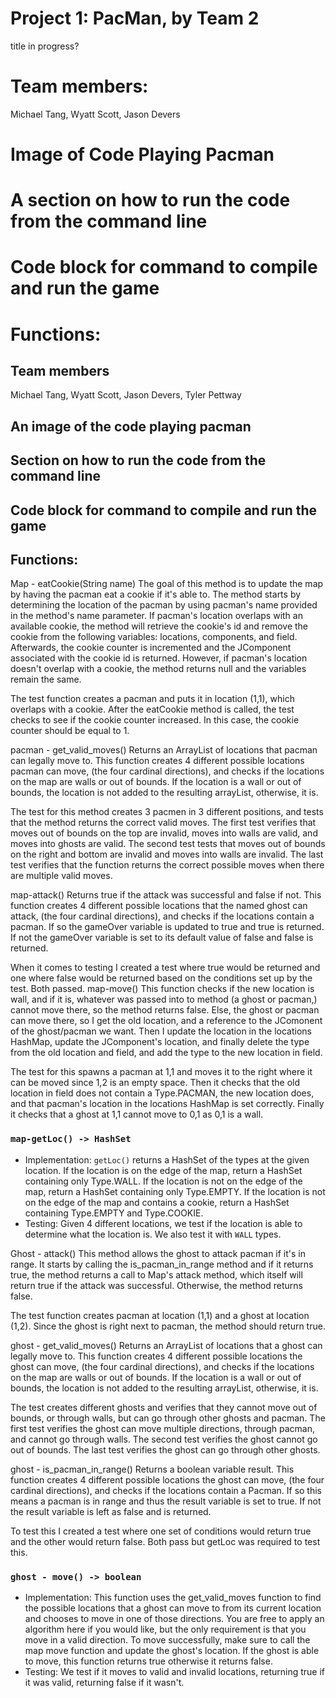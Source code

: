 # Project 1: PacMan, by Team 2


title in progress?

# Team members:
Michael Tang, Wyatt Scott, Jason Devers

# Image of Code Playing Pacman

# A section on how to run the code from the command line
# Code block for command to compile and run the game

# Functions:

## Team members
Michael Tang, Wyatt Scott, Jason Devers, Tyler Pettway

## An image of the code playing pacman
## Section on how to run the code from the command line
## Code block for command to compile and run the game
## Functions:

Map - eatCookie(String name)
The goal of this method is to update the map by having the pacman eat a cookie if it's able to. The method starts by determining the location of the pacman by using pacman's name provided in the method's name parameter. If pacman's location overlaps with an available cookie, the method will retrieve the cookie's id and remove the cookie from the following variables: locations, components, and field. Afterwards,  the cookie counter is incremented and the JComponent associated with the cookie id is returned. However, if pacman's location doesn't overlap with a cookie, the method returns null and the variables remain the same.

The test function creates a pacman and puts it in location (1,1), which overlaps with a cookie. After the eatCookie method is called, the test checks to see if the cookie counter increased. In this case, the cookie counter should be equal to 1. 



pacman - get_valid_moves()
Returns an ArrayList of locations that pacman can legally move to.
This function creates 4 different possible locations pacman can move, (the four cardinal directions), and checks if the locations on the map are walls or out of bounds. If the location is a wall or out of bounds, the location is not added to the resulting arrayList, otherwise, it is.

The test for this method creates 3 pacmen in 3 different positions, and tests that the method returns the correct valid moves. 
The first test verifies that moves out of bounds on the top are invalid, moves into walls are valid, and moves into ghosts are valid. 
The second test tests that moves out of bounds on the right and bottom are invalid and moves into walls are invalid.
The last test verifies that the function returns the correct possible moves when there are multiple valid moves.

map-attack()
Returns true if the attack was successful and false if not.
This function creates 4 different possible locations that the named ghost can attack, (the four cardinal directions), and checks if the locations contain a pacman. If so the gameOver variable is updated to true and true is returned. If not the gameOver variable is set to its default value of false and false is returned.

When it comes to testing I created a test where true would be returned and one where false would be returned based on the conditions set up by the test. Both passed.
map-move()
This function checks if the new location is wall, and if it is, whatever was passed into to method (a ghost or pacman,) cannot move there,
so the method returns false.
Else, the ghost or pacman can move there, so I get the old location, and a reference to the JComonent of the ghost/pacman we want.
Then I update the location in the locations HashMap, update the JComponent's location, and finally delete the type from the old location and field,
and add the type to the new location in field.

The test for this spawns a pacman at 1,1 and moves it to the right where it can be moved since 1,2 is an empty space.
Then it checks that the old location in field does not contain a Type.PACMAN, the new location does, and that pacman's location in the locations HashMap is set correctly.
Finally it checks that a ghost at 1,1 cannot move to 0,1 as 0,1 is a wall.


### `map-getLoc() -> HashSet`

- Implementation: `getLoc()` returns a HashSet of the types at the given location. If the location is on the edge of the map, return a HashSet containing only Type.WALL. If the location is not on the edge of the map, return a HashSet containing only Type.EMPTY. If the location is not on the edge of the map and contains a cookie, return a HashSet containing Type.EMPTY and Type.COOKIE.
- Testing: Given 4 different locations, we test if the location is able to determine what the location is. We also test it with `WALL` types. 

Ghost - attack()
This method allows the ghost to attack pacman if it's in range. It starts by calling the is_pacman_in_range method and if it returns true, the method returns a call to Map's attack method, which itself will return true if the attack was successful. Otherwise, the method returns false.

The test function creates pacman at location (1,1) and a ghost at location (1,2). Since the ghost is right next to pacman, the method should return true.

ghost - get_valid_moves()
Returns an ArrayList of locations that a ghost can legally move to.
This function creates 4 different possible locations the ghost can move, (the four cardinal directions), and checks if the locations on the map are walls or out of bounds. If the location is a wall or out of bounds, the location is not added to the resulting arrayList, otherwise, it is.

The test creates different ghosts and verifies that they cannot move out of bounds, or through walls, but can go through other ghosts and pacman. The first test verifies the ghost can move multiple directions, through pacman, and cannot go through walls.
The second test verifies the ghost cannot go out of bounds.
The last test verifies the ghost can go through other ghosts.

ghost - is_pacman_in_range()
Returns a boolean variable result.
This function creates 4 different possible locations the ghost can move, (the four cardinal directions), and checks if the locations contain a Pacman. If so this means a pacman is in range and thus the result variable is set to true. If not the result variable is left as false and is returned.

To test this I created a test where one set of conditions would return true and the other would return false. Both pass but getLoc was required to test this. 

### `ghost - move() -> boolean`
- Implementation: This function uses the get_valid_moves function to find the possible locations that a ghost can move to from its current location and chooses to move in one of those directions. You are free to apply an algorithm here if you would like, but the only requirement is that you move in a valid direction. To move successfully, make sure to call the map move function and update the ghost's location. If the ghost is able to move, this function returns true otherwise it returns false.
- Testing: We test if it moves to valid and invalid locations, returning true if it was valid, returning false if it wasn't.

